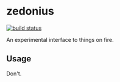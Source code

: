 # zedonius
[![build status](https://secure.travis-ci.org/clux/zedonius.svg)](http://travis-ci.org/clux/zedonius)

An experimental interface to things on fire.

## Usage
Don't.
